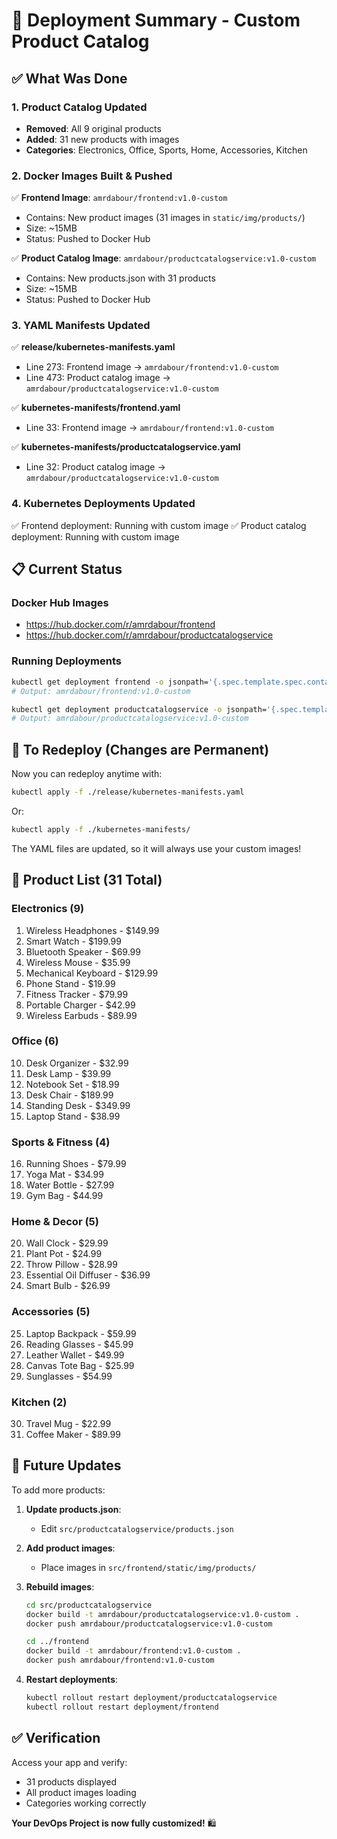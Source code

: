 # 🎉 Deployment Summary - Custom Product Catalog

## ✅ What Was Done

### 1. Product Catalog Updated
- **Removed**: All 9 original products
- **Added**: 31 new products with images
- **Categories**: Electronics, Office, Sports, Home, Accessories, Kitchen

### 2. Docker Images Built & Pushed
✅ **Frontend Image**: `amrdabour/frontend:v1.0-custom`
- Contains: New product images (31 images in `static/img/products/`)
- Size: ~15MB
- Status: Pushed to Docker Hub

✅ **Product Catalog Image**: `amrdabour/productcatalogservice:v1.0-custom`
- Contains: New products.json with 31 products
- Size: ~15MB
- Status: Pushed to Docker Hub

### 3. YAML Manifests Updated
✅ **release/kubernetes-manifests.yaml**
- Line 273: Frontend image → `amrdabour/frontend:v1.0-custom`
- Line 473: Product catalog image → `amrdabour/productcatalogservice:v1.0-custom`

✅ **kubernetes-manifests/frontend.yaml**
- Line 33: Frontend image → `amrdabour/frontend:v1.0-custom`

✅ **kubernetes-manifests/productcatalogservice.yaml**
- Line 32: Product catalog image → `amrdabour/productcatalogservice:v1.0-custom`

### 4. Kubernetes Deployments Updated
✅ Frontend deployment: Running with custom image
✅ Product catalog deployment: Running with custom image

## 📋 Current Status

### Docker Hub Images
- https://hub.docker.com/r/amrdabour/frontend
- https://hub.docker.com/r/amrdabour/productcatalogservice

### Running Deployments
```bash
kubectl get deployment frontend -o jsonpath='{.spec.template.spec.containers[0].image}'
# Output: amrdabour/frontend:v1.0-custom

kubectl get deployment productcatalogservice -o jsonpath='{.spec.template.spec.containers[0].image}'
# Output: amrdabour/productcatalogservice:v1.0-custom
```

## 🔄 To Redeploy (Changes are Permanent)

Now you can redeploy anytime with:

```bash
kubectl apply -f ./release/kubernetes-manifests.yaml
```

Or:

```bash
kubectl apply -f ./kubernetes-manifests/
```

The YAML files are updated, so it will always use your custom images!

## 📝 Product List (31 Total)

### Electronics (9)
1. Wireless Headphones - $149.99
2. Smart Watch - $199.99
3. Bluetooth Speaker - $69.99
4. Wireless Mouse - $35.99
5. Mechanical Keyboard - $129.99
6. Phone Stand - $19.99
7. Fitness Tracker - $79.99
8. Portable Charger - $42.99
9. Wireless Earbuds - $89.99

### Office (6)
10. Desk Organizer - $32.99
11. Desk Lamp - $39.99
12. Notebook Set - $18.99
13. Desk Chair - $189.99
14. Standing Desk - $349.99
15. Laptop Stand - $38.99

### Sports & Fitness (4)
16. Running Shoes - $79.99
17. Yoga Mat - $34.99
18. Water Bottle - $27.99
19. Gym Bag - $44.99

### Home & Decor (5)
20. Wall Clock - $29.99
21. Plant Pot - $24.99
22. Throw Pillow - $28.99
23. Essential Oil Diffuser - $36.99
24. Smart Bulb - $26.99

### Accessories (5)
25. Laptop Backpack - $59.99
26. Reading Glasses - $45.99
27. Leather Wallet - $49.99
28. Canvas Tote Bag - $25.99
29. Sunglasses - $54.99

### Kitchen (2)
30. Travel Mug - $22.99
31. Coffee Maker - $89.99

## 🚀 Future Updates

To add more products:

1. **Update products.json**:
   - Edit `src/productcatalogservice/products.json`

2. **Add product images**:
   - Place images in `src/frontend/static/img/products/`

3. **Rebuild images**:
   ```bash
   cd src/productcatalogservice
   docker build -t amrdabour/productcatalogservice:v1.0-custom .
   docker push amrdabour/productcatalogservice:v1.0-custom
   
   cd ../frontend
   docker build -t amrdabour/frontend:v1.0-custom .
   docker push amrdabour/frontend:v1.0-custom
   ```

4. **Restart deployments**:
   ```bash
   kubectl rollout restart deployment/productcatalogservice
   kubectl rollout restart deployment/frontend
   ```

## ✅ Verification

Access your app and verify:
- 31 products displayed
- All product images loading
- Categories working correctly

**Your DevOps Project is now fully customized!** 🛍️

